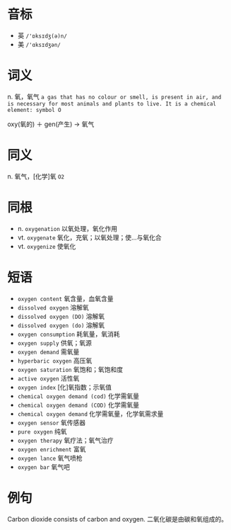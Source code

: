 # 音标

- 英 `/'ɒksɪdʒ(ə)n/`
- 美 `/'ɑksɪdʒən/`

# 词义

n. 氧，氧气
`a gas that has no colour or smell, is present in air, and is necessary for most animals and plants to live. It is a chemical element: symbol O`



oxy(氧的) ＋ gen(产生) → 氧气

# 同义

n. 氧气，[化学]氧
`O2`

# 同根

- n. `oxygenation` 以氧处理，氧化作用
- vt. `oxygenate` 氧化，充氧；以氧处理；使…与氧化合
- vt. `oxygenize` 使氧化

# 短语

- `oxygen content` 氧含量，血氧含量
- `dissolved oxygen` 溶解氧
- `dissolved oxygen (DO)` 溶解氧
- `dissolved oxygen (do)` 溶解氧
- `oxygen consumption` 耗氧量，氧消耗
- `oxygen supply` 供氧；氧源
- `oxygen demand` 需氧量
- `hyperbaric oxygen` 高压氧
- `oxygen saturation` 氧饱和；氧饱和度
- `active oxygen` 活性氧
- `oxygen index` [化]氧指数；示氧值
- `chemical oxygen demand (cod)` 化学需氧量
- `chemical oxygen demand (COD)` 化学需氧量
- `chemical oxygen demand` 化学需氧量，化学氧需求量
- `oxygen sensor` 氧传感器
- `pure oxygen` 纯氧
- `oxygen therapy` 氧疗法；氧气治疗
- `oxygen enrichment` 富氧
- `oxygen lance` 氧气喷枪
- `oxygen bar` 氧气吧

# 例句

Carbon dioxide  consists of carbon and oxygen.
二氧化碳是由碳和氧组成的。


